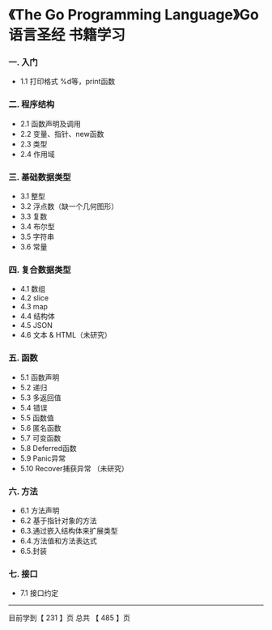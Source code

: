 # 《The Go Programming Language》Go语言圣经 书籍学习

### 一. 入门
- 1.1 打印格式 %d等，print函数

### 二. 程序结构
- 2.1 函数声明及调用
- 2.2 变量、指针、new函数
- 2.3 类型
- 2.4 作用域

### 三. 基础数据类型
- 3.1 整型
- 3.2 浮点数（缺一个几何图形）
- 3.3 复数 
- 3.4 布尔型
- 3.5 字符串
- 3.6 常量

### 四. 复合数据类型
- 4.1 数组
- 4.2 slice
- 4.3 map
- 4.4 结构体
- 4.5 JSON
- 4.6 文本 & HTML（未研究）

### 五. 函数
- 5.1 函数声明
- 5.2 递归
- 5.3 多返回值
- 5.4 错误
- 5.5 函数值
- 5.6 匿名函数
- 5.7 可变函数
- 5.8 Deferred函数
- 5.9 Panic异常
- 5.10 Recover捕获异常 （未研究）

### 六. 方法
- 6.1 方法声明
- 6.2 基于指针对象的方法
- 6.3.通过嵌入结构体来扩展类型
- 6.4.方法值和方法表达式
- 6.5.封装

### 七. 接口
- 7.1 接口约定

---
目前学到【 231 】页
总共   【 485 】页